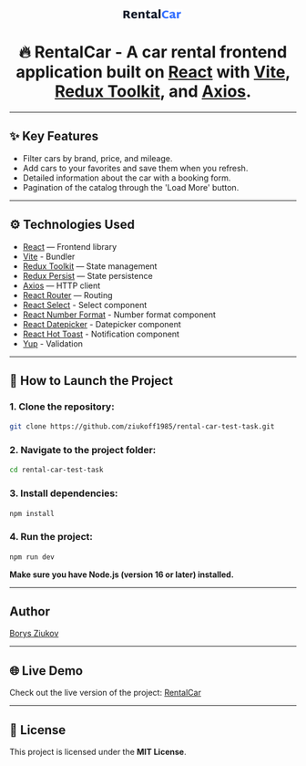 <div align="center">
    <img src="./src/assets/images/Logo.png" width="104" height="16">
</div>
<div align="center">

# 🔥 RentalCar - A car rental frontend application built on [React](https://react.dev/) with [Vite](https://vite.dev/), [Redux Toolkit](https://redux-toolkit.js.org/), and [Axios](https://axios-http.com/).

</div>

---

## ✨ Key Features

- Filter cars by brand, price, and mileage.
- Add cars to your favorites and save them when you refresh.
- Detailed information about the car with a booking form.
- Pagination of the catalog through the 'Load More' button.

---

## ⚙️ Technologies Used

- [React](https://react.dev/) — Frontend library
- [Vite](https://vitejs.dev/) - Bundler
- [Redux Toolkit](https://redux-toolkit.js.org/) — State management
- [Redux Persist](https://github.com/rt2zz/redux-persist) — State persistence
- [Axios](https://axios-http.com/) — HTTP client
- [React Router](https://reactrouter.com/) — Routing
- [React Select](https://react-select.com/) - Select component
- [React Number Format](https://www.npmjs.com/package/react-number-format) -
  Number format component
- [React Datepicker](https://reactdatepicker.com/) - Datepicker component
- [React Hot Toast](https://react-hot-toast.com/) - Notification component
- [Yup](https://github.com/jquense/yup) - Validation

---

## 🚀 How to Launch the Project

### 1. Clone the repository:

```bash
git clone https://github.com/ziukoff1985/rental-car-test-task.git
```

### 2. Navigate to the project folder:

```bash
cd rental-car-test-task
```

### 3. Install dependencies:

```bash
npm install
```

### 4. Run the project:

```bash
npm run dev
```

**Make sure you have Node.js (version 16 or later) installed.**

---

## Author

[Borys Ziukov](www.linkedin.com/in/borys-ziukov)

---

## 🌐️ Live Demo

Check out the live version of the project:
[RentalCar](https://rental-car-test-task.vercel.app/)

---

## 📜 License

This project is licensed under the **MIT License**.
